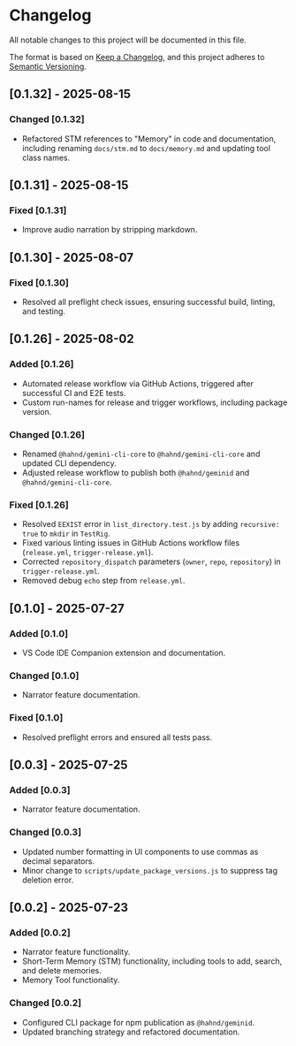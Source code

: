# Changelog

All notable changes to this project will be documented in this file.

The format is based on [Keep a Changelog](https://keepachangelog.com/en/1.0.0/),
and this project adheres to [Semantic Versioning](https://semver.org/spec/v2.0.0.html).

## [0.1.32] - 2025-08-15

### Changed [0.1.32]

- Refactored STM references to "Memory" in code and documentation, including renaming `docs/stm.md` to `docs/memory.md` and updating tool class names.

## [0.1.31] - 2025-08-15

### Fixed [0.1.31]

- Improve audio narration by stripping markdown.

## [0.1.30] - 2025-08-07

### Fixed [0.1.30]

- Resolved all preflight check issues, ensuring successful build, linting, and testing.

## [0.1.26] - 2025-08-02

### Added [0.1.26]

- Automated release workflow via GitHub Actions, triggered after successful CI and E2E tests.
- Custom run-names for release and trigger workflows, including package version.

### Changed [0.1.26]

- Renamed `@hahnd/gemini-cli-core` to `@hahnd/gemini-cli-core` and updated CLI dependency.
- Adjusted release workflow to publish both `@hahnd/geminid` and `@hahnd/gemini-cli-core`.

### Fixed [0.1.26]

- Resolved `EEXIST` error in `list_directory.test.js` by adding `recursive: true` to `mkdir` in `TestRig`.
- Fixed various linting issues in GitHub Actions workflow files (`release.yml`, `trigger-release.yml`).
- Corrected `repository_dispatch` parameters (`owner`, `repo`, `repository`) in `trigger-release.yml`.
- Removed debug `echo` step from `release.yml`.

## [0.1.0] - 2025-07-27

### Added [0.1.0]

- VS Code IDE Companion extension and documentation.

### Changed [0.1.0]

- Narrator feature documentation.

### Fixed [0.1.0]

- Resolved preflight errors and ensured all tests pass.

## [0.0.3] - 2025-07-25

### Added [0.0.3]

- Narrator feature documentation.

### Changed [0.0.3]

- Updated number formatting in UI components to use commas as decimal separators.
- Minor change to `scripts/update_package_versions.js` to suppress tag deletion error.

## [0.0.2] - 2025-07-23

### Added [0.0.2]

- Narrator feature functionality.
- Short-Term Memory (STM) functionality, including tools to add, search, and delete memories.
- Memory Tool functionality.

### Changed [0.0.2]

- Configured CLI package for npm publication as `@hahnd/geminid`.
- Updated branching strategy and refactored documentation.
